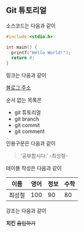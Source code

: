 ## Git 튜토리얼

소스코드는 다음과 같이

``` c
#include <stdio.h>

int main() {
  printf("Hello World!");
  return 0;
}
```

링크는 다음과 같이

[블로그 주소](https://blog.naver.com/dasom037)


순서 없는 목록은

* git 튜토리얼
* git branch
* git commit
* git comment

인용구문은 다음과 같이

> '공부합시다.' -최성철-

테이블 작성은 다음과 같이

이름|영어|정보|수학
---|---|---|---|
최성철|100|90|80|100

강조는 다음과 같이

**치킨**  ~~흡입하기~~




